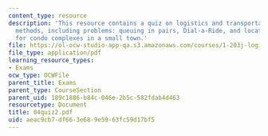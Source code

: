 ```yaml
---
content_type: resource
description: 'This resource contains a quiz on logistics and transportation planning
  methods, including problems: queuing in pairs, Dial-a-Ride, and locating facilities
  for condo complexes in a small town.'
file: https://ol-ocw-studio-app-qa.s3.amazonaws.com/courses/1-203j-logistical-and-transportation-planning-methods-fall-2006/aeac9cb7df663e689e5963fc59d17bf5_04quiz2.pdf
file_type: application/pdf
learning_resource_types:
- Exams
ocw_type: OCWFile
parent_title: Exams
parent_type: CourseSection
parent_uid: 189c1886-b84c-046e-2b5c-582fdab4d463
resourcetype: Document
title: 04quiz2.pdf
uid: aeac9cb7-df66-3e68-9e59-63fc59d17bf5
---
```

